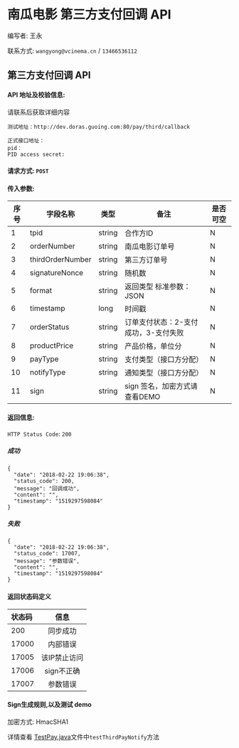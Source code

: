 # 南瓜电影 第三方支付回调 API

编写者: 王永 

联系方式: `wangyong@vcinema.cn` / `13466536112`


## 第三方支付回调 API

#### API 地址及校验信息: 

请联系后获取详细内容

```
测试地址：http://dev.doras.guoing.com:80/pay/third/callback
```

```
正式接口地址：
pid：
PID access secret:
```


#### 请求方式: `POST`

#### 传入参数:

序号  | 字段名称 |   类型   | 备注  | 是否可空
---- | ------- | ------ | ----- | -----
  1  | tpid    | string  | 合作方ID | N
  2  | orderNumber | string | 南瓜电影订单号 | N
  3  | thirdOrderNumber | string | 第三方订单号 | N
  4  | signatureNonce  | string | 随机数 | N
  5  | format    | string |  返回类型 标准参数：JSON | N
  6  | timestamp | long   | 时间戳 | N
  7  | orderStatus | string | 订单支付状态：2-支付成功，3-支付失败  | N
  8  | productPrice  | string | 产品价格，单位分 | N
  9  | payType  | string | 支付类型（接口方分配） | N
  10  | notifyType  | string | 通知类型（接口方分配） | N
  11  | sign | string | sign 签名，加密方式请查看DEMO | N
  


#### 返回信息:

`HTTP Status Code`: `200`

##### 成功

```
{
  "date": "2018-02-22 19:06:38",
  "status_code": 200,
  "message": "回调成功",
  "content": "",
  "timestamp": "1519297598084"
}
```

##### 失败

```
{
  "date": "2018-02-22 19:06:38",
  "status_code": 17007,
  "message": "参数错误",
  "content": "",
  "timestamp": "1519297598084"
}
```

#### 返回状态码定义

| 状态码  | 信息  |  
| :------------ |:---------------:| 
| 200      | 同步成功 | 
| 17000      | 内部错误|
| 17005      | 该IP禁止访问        |
| 17006      | sign不正确        |
| 17007     | 参数错误        |



#### Sign生成规则,以及测试 demo
加密方式: HmacSHA1

详情查看 [TestPay.java](https://github.com/pumpkin-movie/pumpkin_partner_api_demo/blob/master/src/test/java/cn/vcinema/partner/TestThirdPayNotify.java)文件中`testThirdPayNotify`方法

